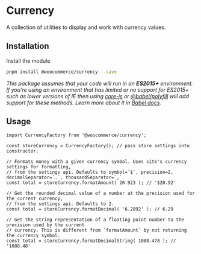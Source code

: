 # Currency

A collection of utilities to display and work with currency values.

## Installation

Install the module

```bash
pnpm install @woocommerce/currency --save
```

_This package assumes that your code will run in an **ES2015+** environment. If you're using an environment that has limited or no support for ES2015+ such as lower versions of IE then using [core-js](https://github.com/zloirock/core-js) or [@babel/polyfill](https://babeljs.io/docs/en/next/babel-polyfill) will add support for these methods. Learn more about it in [Babel docs](https://babeljs.io/docs/en/next/caveats)._

## Usage

```JS
import CurrencyFactory from '@woocommerce/currency';

const storeCurrency = CurrencyFactory(); // pass store settings into constructor.

// Formats money with a given currency symbol. Uses site's currency settings for formatting,
// from the settings api. Defaults to symbol=`$`, precision=2, decimalSeparator=`.`, thousandSeparator=`,`
const total = storeCurrency.formatAmount( 20.923 ); // '$20.92'

// Get the rounded decimal value of a number at the precision used for the current currency,
// from the settings api. Defaults to 2.
const total = storeCurrency.formatDecimal( '6.2892' ); // 6.29

// Get the string representation of a floating point number to the precision used by the current
// currency. This is different from `formatAmount` by not returning the currency symbol.
const total = storeCurrency.formatDecimalString( 1088.478 ); // '1088.48'
```

